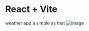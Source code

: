 # React + Vite
weather app a simple as that 
![image](https://github.com/user-attachments/assets/728e17e0-f34f-452c-8c11-2a1ef5e17ac6)
